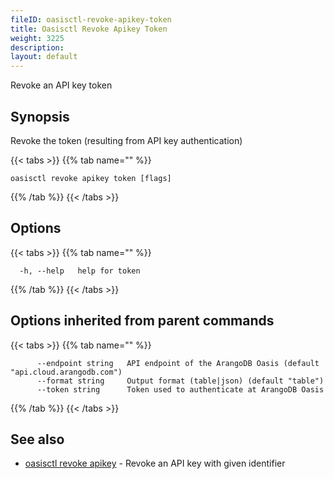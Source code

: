 ```yaml
---
fileID: oasisctl-revoke-apikey-token
title: Oasisctl Revoke Apikey Token
weight: 3225
description: 
layout: default
---
```

Revoke an API key token

## Synopsis

Revoke the token (resulting from API key authentication)

{{< tabs >}}
{{% tab name="" %}}
```
oasisctl revoke apikey token [flags]
```
{{% /tab %}}
{{< /tabs >}}

## Options

{{< tabs >}}
{{% tab name="" %}}
```
  -h, --help   help for token
```
{{% /tab %}}
{{< /tabs >}}

## Options inherited from parent commands

{{< tabs >}}
{{% tab name="" %}}
```
      --endpoint string   API endpoint of the ArangoDB Oasis (default "api.cloud.arangodb.com")
      --format string     Output format (table|json) (default "table")
      --token string      Token used to authenticate at ArangoDB Oasis
```
{{% /tab %}}
{{< /tabs >}}

## See also

* [oasisctl revoke apikey](oasisctl-revoke-apikey)	 - Revoke an API key with given identifier

